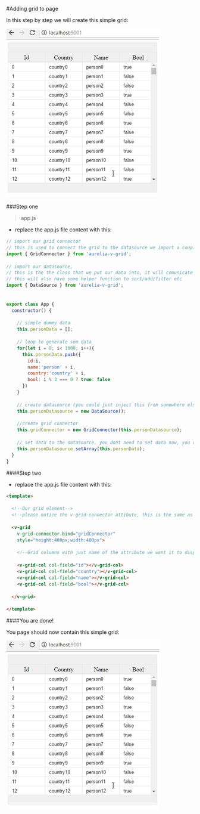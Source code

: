 #Adding grid to page

In this step by step we will create this simple grid:

![](/assets/stepAnimatedGrid01.gif)


###Step one

> app.js

* replace the app.js file content with this:

```javascript
// import our grid connector
// this is used to connect the grid to the datasource we import a couple of lines below
import { GridConnector } from 'aurelia-v-grid';

// import our datasource, 
// this is the the class that we put our data into, it will comunicate with the grid through the grid connector
// this will also have some helper function to sort/add/filter etc
import { DataSource } from 'aurelia-v-grid';


export class App {
  constructor() {
    
    // simple dummy data
    this.personData = [];

    // loop to generate som data
    for(let i = 0; i< 1000; i++){
      this.personData.push({
        id:i,
        name:'person' + i,
        country:'country' + i,
        bool: i % 3 === 0 ? true: false
      })
    }

    // create datasource (you could just inject this from somewhere else)
    this.personDatasource = new DataSource();
    
    //create grid connector
    this.gridConnector = new GridConnector(this.personDatasource);
    
    // set data to the datasource, you dont need to set data now, you can do it later...
    this.personDatasource.setArray(this.personData);
  }
}
```

####Step two



* replace the app.js file content with this:

```html
<template>

  <!--Our grid element-->
  <!--please notice the v-grid-connector attibute, this is the same as the one in the app.js-->

  <v-grid 
    v-grid-connector.bind="gridConnector"   
    style="height:400px;width:400px">
    
    <!--Grid columns with just name of the attribute we want it to display-->

    <v-grid-col col-field="id"></v-grid-col>
    <v-grid-col col-field="country"></v-grid-col>
    <v-grid-col col-field="name"></v-grid-col>
    <v-grid-col col-field="bool"></v-grid-col>

  </v-grid>

</template>
```

####You are done!

You page should now contain this simple grid:

![](/assets/stepAnimatedGrid01.gif)
